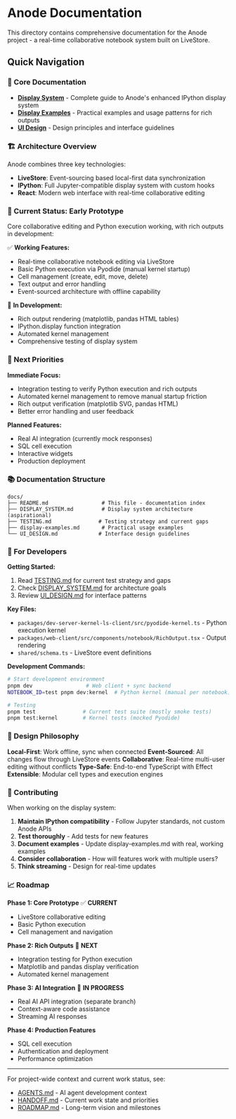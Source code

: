 # Anode Documentation

This directory contains comprehensive documentation for the Anode project - a real-time collaborative notebook system built on LiveStore.

## Quick Navigation

### 📖 Core Documentation
- **[Display System](./DISPLAY_SYSTEM.md)** - Complete guide to Anode's enhanced IPython display system
- **[Display Examples](./display-examples.md)** - Practical examples and usage patterns for rich outputs
- **[UI Design](./UI_DESIGN.md)** - Design principles and interface guidelines

### 🏗️ Architecture Overview

Anode combines three key technologies:
- **LiveStore**: Event-sourcing based local-first data synchronization
- **IPython**: Full Jupyter-compatible display system with custom hooks
- **React**: Modern web interface with real-time collaborative editing

### 🚀 Current Status: Early Prototype

Core collaborative editing and Python execution working, with rich outputs in development:

✅ **Working Features:**
- Real-time collaborative notebook editing via LiveStore
- Basic Python execution via Pyodide (manual kernel startup)
- Cell management (create, edit, move, delete)
- Text output and error handling
- Event-sourced architecture with offline capability

🚧 **In Development:**
- Rich output rendering (matplotlib, pandas HTML tables)
- IPython.display function integration
- Automated kernel management
- Comprehensive testing of display system

### 🎯 Next Priorities

**Immediate Focus:**
- Integration testing to verify Python execution and rich outputs
- Automated kernel management to remove manual startup friction
- Rich output verification (matplotlib SVG, pandas HTML)
- Better error handling and user feedback

**Planned Features:**
- Real AI integration (currently mock responses)
- SQL cell execution
- Interactive widgets
- Production deployment

### 📚 Documentation Structure

```
docs/
├── README.md                 # This file - documentation index
├── DISPLAY_SYSTEM.md         # Display system architecture (aspirational)
├── TESTING.md               # Testing strategy and current gaps
├── display-examples.md       # Practical usage examples
└── UI_DESIGN.md             # Interface design guidelines
```

### 🔧 For Developers

**Getting Started:**
1. Read [TESTING.md](./TESTING.md) for current test strategy and gaps
2. Check [DISPLAY_SYSTEM.md](./DISPLAY_SYSTEM.md) for architecture goals
3. Review [UI_DESIGN.md](./UI_DESIGN.md) for interface patterns

**Key Files:**
- `packages/dev-server-kernel-ls-client/src/pyodide-kernel.ts` - Python execution kernel
- `packages/web-client/src/components/notebook/RichOutput.tsx` - Output rendering
- `shared/schema.ts` - LiveStore event definitions

**Development Commands:**
```bash
# Start development environment
pnpm dev                 # Web client + sync backend
NOTEBOOK_ID=test pnpm dev:kernel  # Python kernel (manual per notebook)

# Testing
pnpm test               # Current test suite (mostly smoke tests)
pnpm test:kernel        # Kernel tests (mocked Pyodide)
```

### 🧠 Design Philosophy

**Local-First**: Work offline, sync when connected
**Event-Sourced**: All changes flow through LiveStore events
**Collaborative**: Real-time multi-user editing without conflicts
**Type-Safe**: End-to-end TypeScript with Effect
**Extensible**: Modular cell types and execution engines

### 🤝 Contributing

When working on the display system:
1. **Maintain IPython compatibility** - Follow Jupyter standards, not custom Anode APIs
2. **Test thoroughly** - Add tests for new features
3. **Document examples** - Update display-examples.md with real, working examples
4. **Consider collaboration** - How will features work with multiple users?
5. **Think streaming** - Design for real-time updates

### 📈 Roadmap

**Phase 1: Core Prototype** ✅ **CURRENT**
- LiveStore collaborative editing
- Basic Python execution
- Cell management and navigation

**Phase 2: Rich Outputs** 🎯 **NEXT**
- Integration testing for Python execution
- Matplotlib and pandas display verification
- Automated kernel management

**Phase 3: AI Integration** 🚧 **IN PROGRESS**
- Real AI API integration (separate branch)
- Context-aware code assistance
- Streaming AI responses

**Phase 4: Production Features**
- SQL cell execution
- Authentication and deployment
- Performance optimization

---

For project-wide context and current work status, see:
- [AGENTS.md](../AGENTS.md) - AI agent development context
- [HANDOFF.md](../HANDOFF.md) - Current work state and priorities
- [ROADMAP.md](../ROADMAP.md) - Long-term vision and milestones